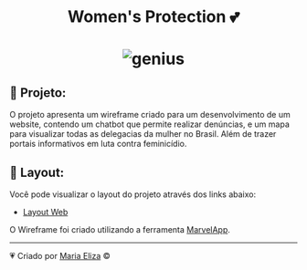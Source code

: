 
<h1 align="center">Women's Protection 💕<h1/>
  
<p align="center"> 
<img src="https://user-images.githubusercontent.com/49694866/117709486-5e056a00-b1a7-11eb-860e-7bc1dbf6b76a.PNG" alt="genius" />
</p>

## 🌸 Projeto:
O projeto apresenta um wireframe criado para um desenvolvimento de um website, contendo um chatbot que permite realizar denúncias, e um mapa para visualizar todas as delegacias da mulher no Brasil. Além de trazer portais informativos em luta contra feminicídio.

## 🔖 Layout:

Você pode visualizar o layout do projeto através dos links abaixo:

- [Layout Web](marvelapp.com/prototype/7220b43)
 
O Wireframe foi criado utilizando a ferramenta [MarvelApp](marvelapp.com).

<hr>

💗 Criado por [Maria Eliza](https://github.com/mariaelizasa) © 

